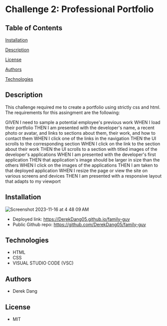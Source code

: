 # Challenge 2: Professional Portfolio

## Table of Contents

[Installation](#installation)

[Description](#description)

[License](#license)

[Authors](#authors)

[Technologies](#technologies)

## Description
This challenge required me to create a portfolio using strictly css and html. The requirements for this assingment are the following:

GIVEN I need to sample a potential employee's previous work
WHEN I load their portfolio
THEN I am presented with the developer's name, a recent photo or avatar, and links to sections about them, their work, and how to contact them
WHEN I click one of the links in the navigation
THEN the UI scrolls to the corresponding section
WHEN I click on the link to the section about their work
THEN the UI scrolls to a section with titled images of the developer's applications
WHEN I am presented with the developer's first application
THEN that application's image should be larger in size than the others
WHEN I click on the images of the applications
THEN I am taken to that deployed application
WHEN I resize the page or view the site on various screens and devices
THEN I am presented with a responsive layout that adapts to my viewport


## Installation

![Screenshot 2023-11-16 at 4 48 09 AM](https://github.com/DerekDang05/family-guy/assets/142350017/a3163d0e-03c9-49b7-ae10-151295357ac7)


* Deployed link: https://DerekDang05.github.io/family-guy
* Public Github repo: https://github.com/DerekDang05/family-guy

## Technologies

* HTML
* CSS
* VISUAL STUDIO CODE (VSC)

## Authors

* Derek Dang

## License

* MIT
